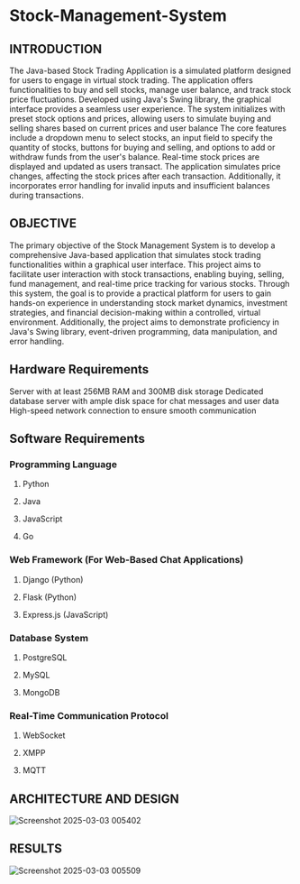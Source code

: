 # Stock-Management-System

## INTRODUCTION
The Java-based Stock Trading Application is a
simulated platform designed for users to engage in virtual stock
trading. The application offers functionalities to buy and sell
stocks, manage user balance, and track stock price fluctuations.
Developed using Java's Swing library, the graphical interface
provides a seamless user experience. The system initializes with
preset stock options and prices, allowing users to simulate buying
and selling shares based on current prices and user balance
The core features include a dropdown menu to select stocks, an
input field to specify the quantity of stocks, buttons for buying and
selling, and options to add or withdraw funds from the user's
balance. Real-time stock prices are displayed and updated as users
transact. The application simulates price changes, affecting the
stock prices after each transaction. Additionally, it incorporates
error handling for invalid inputs and insufficient balances during
transactions.

## OBJECTIVE

The primary objective of the Stock Management System is to develop a
comprehensive Java-based application that simulates stock trading functionalities
within a graphical user interface. This project aims to facilitate user interaction with
stock transactions, enabling buying, selling, fund management, and real-time price
tracking for various stocks. Through this system, the goal is to provide a practical
platform for users to gain hands-on experience in understanding stock market
dynamics, investment strategies, and financial decision-making within a controlled,
virtual environment. Additionally, the project aims to demonstrate proficiency in
Java's Swing library, event-driven programming, data manipulation, and error
handling.

## Hardware Requirements
Server with at least 256MB RAM and 300MB disk storage
Dedicated database server with ample disk space for chat messages and user data
High-speed network connection to ensure smooth communication

## Software Requirements

### Programming Language

1. Python

2. Java

3. JavaScript

4. Go

### Web Framework (For Web-Based Chat Applications)

1. Django (Python)

2. Flask (Python)

3. Express.js (JavaScript)

### Database System

1. PostgreSQL

2. MySQL

3. MongoDB


### Real-Time Communication Protocol

1. WebSocket

2. XMPP

3. MQTT

## ARCHITECTURE AND DESIGN

![Screenshot 2025-03-03 005402](https://github.com/user-attachments/assets/c2d2f636-10d4-4422-83e8-903a69764dad)
## RESULTS
![Screenshot 2025-03-03 005509](https://github.com/user-attachments/assets/30b75894-6eaf-4e03-ae8d-e8ebce66c341)


